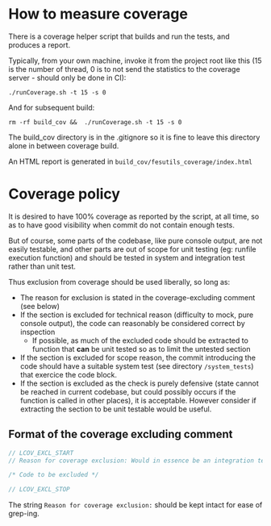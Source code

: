 
# How to measure coverage

There is a coverage helper script that builds and run the tests, and produces a report. 

Typically, from your own machine, invoke it from the project root like this (15 is the number of thread, 0 is to not send the statistics
to the coverage server - should only be done in CI):

```
./runCoverage.sh -t 15 -s 0

```

And for subsequent build:

```
rm -rf build_cov &&  ./runCoverage.sh -t 15 -s 0
```

The build_cov directory is in the .gitignore so it is fine to leave this directory alone in between coverage build.

An HTML report is generated in `build_cov/fesutils_coverage/index.html`

# Coverage policy

It is desired to have 100% coverage as reported by the script, at all time, so as to have good visibility when commit do
 not contain enough tests. 
 
But of course, some parts of the codebase, like pure console output, are not easily testable,
and other parts are out of scope for unit testing (eg: runfile execution function) and should be tested in system and integration test rather
than unit test.


Thus exclusion from coverage should be used liberally, so long as:
  
* The reason for exclusion is stated in the coverage-excluding comment (see below)
* If the section is excluded for technical reason (difficulty to mock, pure console output), the code can reasonably be
considered correct by inspection
  * If possible, as much of the excluded code should be extracted to function that **can** be unit tested so as to limit
  the untested section
* If the section is excluded for scope reason, the commit introducing the code should have a suitable system test (see 
directory `/system_tests`) that exercice the code block.
* If the section is excluded as the check is purely defensive (state cannot be reached in current codebase, but could possibly
occurs if the function is called in other places), it is acceptable. However consider if extracting the section to be unit testable
would be useful.


## Format of the coverage excluding comment
```c++
// LCOV_EXCL_START
// Reason for coverage exclusion: Would in essence be an integration test, not unit test

/* Code to be excluded */

// LCOV_EXCL_STOP
```

The string `Reason for coverage exclusion:` should be kept intact for ease of grep-ing.

